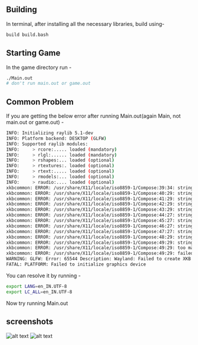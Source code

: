 ## Building
In terminal, after installing all the necessary libraries, build using-
```bash
build build.bash
```

## Starting Game
In the game directory run - 
```bash
./Main.out
# don't run main.out or game.out
```

## Common Problem
If you are getting the below error after running Main.out(again Main, not main.out or game.out) - 
```bash
INFO: Initializing raylib 5.1-dev
INFO: Platform backend: DESKTOP (GLFW)
INFO: Supported raylib modules:
INFO:     > rcore:..... loaded (mandatory)
INFO:     > rlgl:...... loaded (mandatory)
INFO:     > rshapes:... loaded (optional)
INFO:     > rtextures:. loaded (optional)
INFO:     > rtext:..... loaded (optional)
INFO:     > rmodels:... loaded (optional)
INFO:     > raudio:.... loaded (optional)
xkbcommon: ERROR: /usr/share/X11/locale/iso8859-1/Compose:39:34: string literal is not a valid UTF-8 string
xkbcommon: ERROR: /usr/share/X11/locale/iso8859-1/Compose:40:29: string literal is not a valid UTF-8 string
xkbcommon: ERROR: /usr/share/X11/locale/iso8859-1/Compose:41:29: string literal is not a valid UTF-8 string
xkbcommon: ERROR: /usr/share/X11/locale/iso8859-1/Compose:42:29: string literal is not a valid UTF-8 string
xkbcommon: ERROR: /usr/share/X11/locale/iso8859-1/Compose:43:29: string literal is not a valid UTF-8 string
xkbcommon: ERROR: /usr/share/X11/locale/iso8859-1/Compose:44:27: string literal is not a valid UTF-8 string
xkbcommon: ERROR: /usr/share/X11/locale/iso8859-1/Compose:45:27: string literal is not a valid UTF-8 string
xkbcommon: ERROR: /usr/share/X11/locale/iso8859-1/Compose:46:27: string literal is not a valid UTF-8 string
xkbcommon: ERROR: /usr/share/X11/locale/iso8859-1/Compose:47:27: string literal is not a valid UTF-8 string
xkbcommon: ERROR: /usr/share/X11/locale/iso8859-1/Compose:48:29: string literal is not a valid UTF-8 string
xkbcommon: ERROR: /usr/share/X11/locale/iso8859-1/Compose:49:29: string literal is not a valid UTF-8 string
xkbcommon: ERROR: /usr/share/X11/locale/iso8859-1/Compose:49:29: too many errors
xkbcommon: ERROR: /usr/share/X11/locale/iso8859-1/Compose:49:29: failed to parse file
WARNING: GLFW: Error: 65544 Description: Wayland: Failed to create XKB compose table
FATAL: PLATFORM: Failed to initialize graphics device
```

You can resolve it by running - 
```bash
export LANG=en_IN.UTF-8
export LC_ALL=en_IN.UTF-8
```

Now try running Main.out

## screenshots
![alt text](https://drive.google.com/file/d/1oPEY6GO0besM_FRw0XJbX5OpoJV04YxC/view?usp=sharing)
![alt text](https://drive.google.com/file/d/1IHdFv8jHjJ_w7iSwD3KNnamVU-clfvS8/view?usp=sharing)
